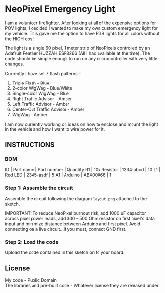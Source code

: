 # NeoPixel Emergency Light

I am a volunteer firefighter. After looking at all of the expensive options for POV lights, I decided I wanted to 
make my own custom emergency light for my vehicle. This gave me the option to have RGB lights for all colors without the HIGH cost!

The light is a single 60 pixel, 1 meter strip of NeoPixels controlled by an Adafruit Feather HUZZAH ESP8266 (All I had available at the time).
The code should be simple enough to run on any microcontroller with very little changes.

Currently I have set 7 flash patterns -
1. Triple Flash - Blue
2. 2-color WigWag - Blue/White
3. Single-color WigWag - Blue
4. Right Traffic Advisor - Amber
5. Left Traffic Advisor - Amber
6. Center-Out Traffic Advisor - Amber
7. WigWag - Amber

I am now currently working on ideas on how to enclose and mount the light in the vehicle and how I want to wire power for it.

## INSTRUCTIONS

### BOM

ID | Part name | Part number | Quantity
R1 | 10k Resistor | 1234-abcd | 10
L1 | Red LED | 2345-asdf | 5
A1 | Arduino | ABX00066 | 1

### Step 1: Assemble the circuit

Assemble the circuit following the diagram `layout.png` attached to the sketch.

IMPORTANT: To reduce NeoPixel burnout risk, add 1000 uF capacitor across
pixel power leads, add 300 - 500 Ohm resistor on first pixel's data input
and minimize distance between Arduino and first pixel.  Avoid connecting
on a live circuit...if you must, connect GND first.

### Step 2: Load the code

Upload the code contained in this sketch on to your board.

## License
My code - Public Domain  
The libraries and pre-built code - Whatever license they are released under.
